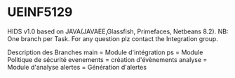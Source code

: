 # UEINF5129
HIDS v1.0 based on JAVA(JAVAEE,Glassfish, Primefaces, Netbeans 8.2).
NB: One branch per Task.
For any question plz contact the Integration group.

Description des Branches
main = Module d'intégration
ps = Module Politique de sécurité
evenements = création d'évènements
analyse = Module d'analyse
alertes = Génération d'alertes
